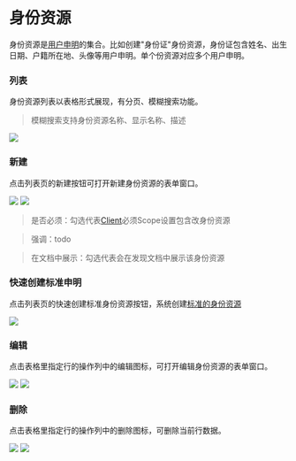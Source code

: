 # 身份资源

身份资源是[用户申明](/stack/auth/guides/sso/identityResource)的集合。比如创建"身份证"身份资源，身份证包含姓名、出生日期、户籍所在地、头像等用户申明。单个份资源对应多个用户申明。

### 列表

身份资源列表以表格形式展现，有分页、模糊搜索功能。

> 模糊搜索支持身份资源名称、显示名称、描述

![](http://cdn.masastack.com/stack/doc/auth/identityResource-search.png)

### 新建

点击列表页的新建按钮可打开新建身份资源的表单窗口。

![](http://cdn.masastack.com/stack/doc/auth/identityResource-add-button.png)
![](http://cdn.masastack.com/stack/doc/auth/identityResource-add.png)

> 是否必须：勾选代表[Client](/stack/auth/guides/sso/client)必须Scope设置包含改身份资源

> 强调：todo

> 在文档中展示：勾选代表会在发现文档中展示该身份资源

### 快速创建标准申明

点击列表页的快速创建标准身份资源按钮，系统创建[标准的身份资源](https://openid.net/specs/openid-connect-core-1_0.html#StandardClaims)

![](http://cdn.masastack.com/stack/doc/auth/identityResource-add-standard-button.png)

### 编辑

点击表格里指定行的操作列中的编辑图标，可打开编辑身份资源的表单窗口。

![](http://cdn.masastack.com/stack/doc/auth/identityResource-edit-icon.png)
![](http://cdn.masastack.com/stack/doc/auth/identityResource-edit.png)

### 删除

点击表格里指定行的操作列中的删除图标，可删除当前行数据。

![](http://cdn.masastack.com/stack/doc/auth/identityResource-remove-icon.png)
![](http://cdn.masastack.com/stack/doc/auth/identityResource-remove.png)